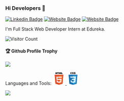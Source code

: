 ### Hi Developers 👋

[![Linkedin Badge](https://img.shields.io/badge/-Om-blue?style=flat-square&logo=Linkedin&logoColor=white&link=https://www.linkedin.com/in/om-kanbi-00b27224b/)](https://www.linkedin.com/in/om-kanbi-00b27224b/)
[![Website Badge](https://img.shields.io/badge/StackOverflow-Om-yellow)](https://stackoverflow.com/users/20043008/om-kanbi)
[![Website Badge](https://img.shields.io/badge/WebSite-Om-black)](https://omkanbi.github.io/Portfolio/)

I'm
Full Stack Web Developer Intern at Edureka.


![Visitor Count](https://profile-counter.glitch.me/OmKanbi/count.svg)

<div>
  <h4>🏆 Github Profile Trophy</h4>
  <a href="https://github.com/ryo-ma/github-profile-trophy">
    <img src="https://github-profile-trophy.vercel.app/?username=omkanbi&column=7"/>
  </a>
</div>

Languages and Tools: 
    <a href="https://www.w3.org/html/" target="_blank" rel="noreferrer">
        <img src="https://raw.githubusercontent.com/devicons/devicon/master/icons/html5/html5-original-wordmark.svg" alt="html5" width="40" height="40" />
    </a>
    <a href="https://www.w3schools.com/css/" target="_blank" rel="noreferrer">
        <img src="https://raw.githubusercontent.com/devicons/devicon/master/icons/css3/css3-original-wordmark.svg" alt="css3" width="40" height="40" />
    </a>

![](https://activity-graph.herokuapp.com/graph?username=omkanbi&theme=react-dark&area=true)
<!--
**OmKanbi/OmKanbi** is a ✨ _special_ ✨ repository because its `README.md` (this file) appears on your GitHub profile.
-->
